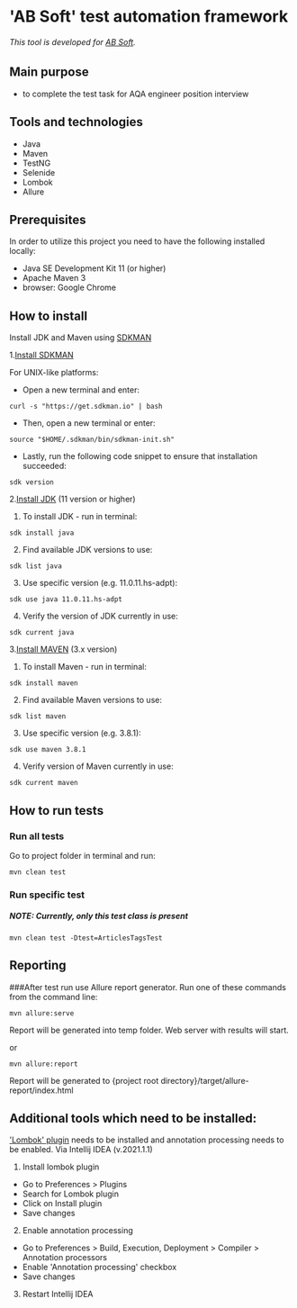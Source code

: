 # 'AB Soft' test automation framework
###### This tool is developed for [AB Soft](https://ab-soft.net/).

## Main purpose
- to complete the test task for AQA engineer position interview 

## Tools and technologies
- Java
- Maven
- TestNG
- Selenide
- Lombok
- Allure


## Prerequisites
In order to utilize this project you need to have the following installed locally:
- Java SE Development Kit 11 (or higher)
- Apache Maven 3
- browser: Google Chrome


## How to install
Install JDK and Maven using [SDKMAN](https://sdkman.io/)

1.[Install SDKMAN](https://sdkman.io/install) 

For UNIX-like platforms:
- Open a new terminal and enter:

```shell. 
curl -s "https://get.sdkman.io" | bash
```
- Then, open a new terminal or enter:
```shell. 
source "$HOME/.sdkman/bin/sdkman-init.sh"
```
- Lastly, run the following code snippet to ensure that installation succeeded:
```shell. 
sdk version
```


2.[Install JDK](https://sdkman.io/jdks#AdoptOpenJDK) (11 version or higher)
1. To install JDK - run in terminal:
```shell
sdk install java
````
2. Find available JDK versions to use:
```shell
sdk list java
````
3. Use specific version (e.g. 11.0.11.hs-adpt):
```shell
sdk use java 11.0.11.hs-adpt
````
4. Verify the version of JDK currently in use:
```shell
sdk current java
````

3.[Install MAVEN](https://sdkman.io/sdks#maven) (3.x version)
1. To install Maven - run in terminal:
```shell
sdk install maven   
```
2. Find available Maven versions to use:
```shell
sdk list maven
````
3. Use specific version (e.g. 3.8.1):
```shell
sdk use maven 3.8.1
````
4. Verify version of Maven currently in use:
```shell
sdk current maven
````

## How to run tests
### Run all tests
Go to project folder in terminal and run:
```shell
mvn clean test
```
### Run specific test
##### NOTE: Currently, only this test class is present
```shell
mvn clean test -Dtest=ArticlesTagsTest
```

## Reporting
###After test run use Allure report generator.
Run one of these commands from the command line: 
```shell
mvn allure:serve
```
Report will be generated into temp folder. Web server with results will start.

or
```shell
mvn allure:report
```
Report will be generated tо {project root directory}/target/allure-report/index.html


## Additional tools which need to be installed:
['Lombok' plugin](https://projectlombok.org/setup/intellij) needs to be installed and annotation processing needs to be enabled.
Via Intellij IDEA (v.2021.1.1)
1. Install lombok plugin 
- Go to Preferences > Plugins
- Search for Lombok plugin 
- Click on Install plugin
- Save changes 

2. Enable annotation processing
- Go to Preferences > Build, Execution, Deployment > Compiler > Annotation processors
- Enable 'Annotation processing' checkbox
- Save changes

3. Restart Intellij IDEA